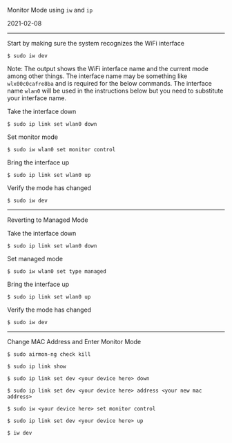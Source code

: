 Monitor Mode using ```iw``` and ```ip```

2021-02-08

-----

Start by making sure the system recognizes the WiFi interface
```
$ sudo iw dev
```
Note: The output shows the WiFi interface name and the current mode among other things. The interface name may be something like `wlx00c0cafre8ba` and is required for the below commands. The interface name `wlan0` will be used in the instructions below but you need to substitute your interface name.


Take the interface down
```
$ sudo ip link set wlan0 down
```

Set monitor mode
```
$ sudo iw wlan0 set monitor control
```

Bring the interface up
```
$ sudo ip link set wlan0 up
```

Verify the mode has changed
```
$ sudo iw dev
```
-----

Reverting to Managed Mode

Take the interface down
```
$ sudo ip link set wlan0 down
```

Set managed mode
```
$ sudo iw wlan0 set type managed
```

Bring the interface up
```
$ sudo ip link set wlan0 up
```

Verify the mode has changed
```
$ sudo iw dev
```
-----

Change MAC Address and Enter Monitor Mode
```
$ sudo airmon-ng check kill

$ sudo ip link show

$ sudo ip link set dev <your device here> down

$ sudo ip link set dev <your device here> address <your new mac address>

$ sudo iw <your device here> set monitor control

$ sudo ip link set dev <your device here> up

$ iw dev
```
